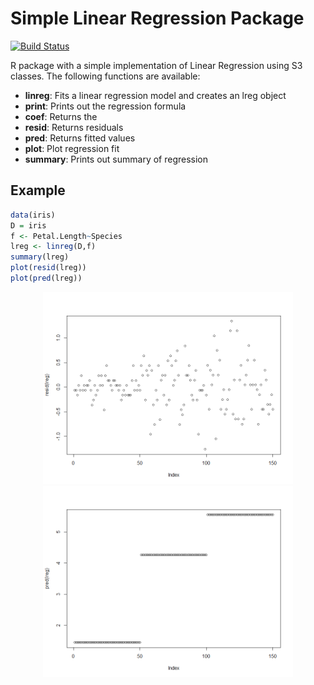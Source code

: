 # Simple Linear Regression Package
[![Build Status](https://travis-ci.org/hecro459/LinReg.svg?branch=master)](https://travis-ci.org/hecro459/LinReg)

R package with a simple implementation of Linear Regression using S3 classes.
The following functions are available:
* **linreg**:  Fits a linear regression model and creates an lreg object
* **print**:   Prints out the regression formula
* **coef**:    Returns the 
* **resid**:   Returns residuals
* **pred**:    Returns fitted values
* **plot**:    Plot regression fit
* **summary**: Prints out summary of regression

## Example
```r
data(iris)
D = iris
f <- Petal.Length~Species
lreg <- linreg(D,f) 
summary(lreg)
plot(resid(lreg))
plot(pred(lreg))
```
<p align="center">
   <img src="https://raw.githubusercontent.com/hecro459/LinReg/master/resplot.png" width="400">
    <img src="https://raw.githubusercontent.com/hecro459/LinReg/master/predplot.png" width="400">
</p> 



